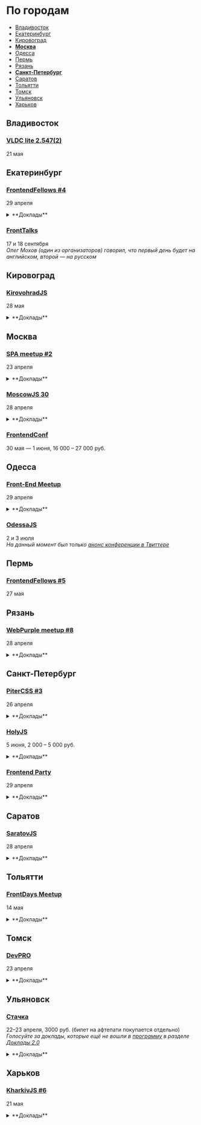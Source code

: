 # По городам

- [Владивосток](#Владивосток)
- [Екатеринбург](#Екатеринбург)
- [Кировоград](#Кировоград)
- **[Москва](#Москва)**
- [Одесса](#Одесса)
- [Пермь](#Пермь)
- [Рязань](#Рязань)
- **[Санкт-Петербург](#Санкт-Петербург)**
- [Саратов](#Саратов)
- [Тольятти](#Тольятти)
- [Томск](#Томск)
- [Ульяновск](#Ульяновск)
- [Харьков](#Харьков)

## Владивосток

### [VLDC lite 2.547(2)](https://vldc.timepad.ru/event/318569/)

21 мая

## Екатеринбург

### [FrontendFellows #4](https://frontendfellows.timepad.ru/event/299129/)

29 апреля

<details>
  <summary>**Доклады**</summary>

  - «Тестирование скриншотами», Олег Мохов (Яндекс)
  - «CSS-в-JS, HTML-в-JS, ВСЁ-в-JS. Когда всё вокруг JavaScript жить становится гораздо проще», Алексей Иванов (Злые Марсиане)
  - «Великолепные визуализации», Игорь Луканин (СКБ Контур)
</details>

### [FrontTalks](http://lanyrd.com/2016/fronttalks2016/)

17 и 18 сентября  
*Олег Мохов (один из организаторов) говорил, что первый день будет на английском, второй — на русском*

## Кировоград

### [KirovohradJS](http://kirovohradjs.com/)

28 мая

<details>
  <summary>**Доклады**</summary>

  - «Функциональная парадигма в JavaScript», Евгений Обрезков
  - «Meteor», Андрей Орел
  - «Шаблоны проектирования в JavaScript», Анастасия Смирнова
  - «Освоение Phaser после Action Script 3», Алексей Извалов
</details>

## Москва

### [SPA meetup #2](https://moscow-spa.timepad.ru/event/311590/)

23 апреля

<details>
  <summary>**Доклады**</summary>

  - «Упрощаем «жизнь» в большом проекте», Константин Лебедев (Mail.ru)
  - «МРТ для данных», Анастасия Горячева (Avito)
  - «Чему можно научиться у Dart: переносим подходы из Dart и Angular2 в SPA на JavaScript», Алексей Золотых (Wrike)
  - «Изоморфность без прикрас, или серверный рендеринг без Node.js», Александр Зубов (Avito)
  - «React Native: одного JS мало (режиссерская версия)», Алексей Андросов (Яндекс)
</details>

### [MoscowJS 30](http://moscowjs.ru/)

28 апреля

<details>
  <summary>**Доклады**</summary>

  - «Введение в GraphQL и Relay», Слинько Вячеслав (ЦИАН Групп)
  - «Можно вообще всё. Раскладка по гриду», Макеев Вадим (Opera)
  - «Быстрее, выше, сильнее в современной архитектуре», Копылов Егор (Яндекс)
  - «Scala для супергеройского фронтенда», Алексей Фомкин (Флексис)
</details>

### [FrontendConf](http://frontendconf.ru/)

30 мая — 1 июня, 16 000 – 27 000 руб.

## Одесса

### [Front-End Meetup](http://expertfridays.com/meetups/front-end-meetup-3/)

29 апреля

<details>
  <summary>**Доклады**</summary>

  - «Progressive Web Apps», Тимофей Лавренюк
  - «Системы сборки для фронтенда», Юрий Федоренко
  - «Mediator & Singleton. Подходы к проектированию и разработке архитектуры», Андрей Лазарев
  - «Используем Jade как HTML препроцессор», Владимир Поздняков
  - «Angular 1.x and ES2015», Андрей Михалюк
</details>

### [OdessaJS](http://odessajs.org/)

2 и 3 июля  
*На данный момент был только [анонс конференции в Твиттере](https://twitter.com/OdessaJS/status/706957901395415040)*

## Пермь

### [FrontendFellows #5](https://frontendfellows.timepad.ru/event/299132/)

27 мая

## Рязань

### [WebPurple meetup #8](https://vk.com/webpurple_meetup8)

28 апреля

<details>
  <summary>**Доклады**</summary>

  - «TypeScript», Дмитрий Пикулин
</details>

## Санкт-Петербург

### [PiterCSS #3](https://pitercss.timepad.ru/event/318387/)

26 апреля

<details>
  <summary>**Доклады**</summary>

  - «Как начать использовать CSS-модули где угодно», Глеб Поспелов (Злые марсиане)
  - «Ничего ты не знаешь, Джон Сноу. Фронтенд new.vk.com», Слава Шебанов (ВКонтакте)
</details>

### [HolyJS](http://holyjs.ru/)

5 июня, 2 000 – 5 000 руб.

<details>
  <summary>**Доклады**</summary>

  - «CSSO - оптимизируем CSS», Роман Дворнов (Avito)
  - «JavaScript Device Detection», Dino Esposito
  - «Swarm: синхронизируем рой устройств», Виктор Грищенко
  - «В погоне за производительностью. Психология пользователя», Денис Мишунов (Digital Garden AS)
  - «Данные на фронтенде», Никита Прокопов (Cognician)
  - «Как я перестал верить технологиям», Алексей Симоненко
  - «Event-Sourcing your React-Redux applications», Maurice de Beijer
</details>

### [Frontend Party](https://events.yandex.ru/events/meetings/29-april-2016/)

29 апреля

<details>
  <summary>**Доклады**</summary>

  - «Как оформить npm-пакет», Вячеслав Олиянчук (Яндекс)
  - «Тестирование фронтенда своими руками», Сергей Бережной (Яндекс)
  - «Модульная сборка БЭМ-проектов. И никаких bem-tools», Владимир Гриненко (Яндекс)
</details>

## Саратов

### [SaratovJS](https://vk.com/event119254550)

28 апреля

<details>
  <summary>**Доклады**</summary>

  - «Архитектура и процесс c сборки с использованием Gulp, крупного AngularJS проекта»
  - «ECMAScript 6»
</details>

## Тольятти

### [FrontDays Meetup](http://frontdays.ru/)

14 мая

<details>
  <summary>**Доклады**</summary>

  - «React.js в продакшене», Андрей Захаров (Octoberry)
  - «Кроссплатформенные приложения на js: от web-based к native», Артём Лисовский (Директ лайн)
  - «Миграция Backbone (Marionette) -> React + Redux», Игорь Лобанов (Kaiten.io)
</details>

## Томск

### [DevPRO](http://devpro.tomsk.ru/)

23 апреля

<details>
  <summary>**Доклады**</summary>

  - «Soft skills сотрудников – залог успешного развития IT-компании», Сергей Дорофеев (Rubius)
  - «Standing on the shoulders of giants», Ronald Stipek (TapTooiT Inc.)
  - «10 ошибок тестирования программных продуктов», Алексей Архипов (Multipass)
  - «Junior to Senior и долина смерти», Стас Елисеев (Userstory)
  - «Как перейти от заказной разработки к собственным продуктам», Роман Малахов (ZOOM, bombsquare)
  - «Квартирник: Автоматизированное тестирование Frontend», Сергей Андреев (Userstory)
  - «Квартирник: AngularJS. Опыт применения на реальных проектах», Павел Остроухов (CenteraSoft)
  - «Квартирник: Опыт внедрения кроссплатформенной разработки на Xamarin», Роман Барнаев (Zennex)
  - «Квартирник: Разработка приложений 3D-визуализации», Семён Лащёнов (Rubius)
</details>

## Ульяновск

### [Стачка](http://nastachku.ru/)

22–23 апреля, 3000 руб. (билет на афтепати покупается отдельно)  
*Голосуйте за доклады, которые ещё не вошли в [программу](http://nastachku.ru/schedule) в разделе [Доклады 2.0](http://nastachku.ru/user_lectures)*

<details>
  <summary>**Доклады**</summary>

  - «HTTP/2: мифы и факты», Бартенев Валентин (NGINX, Inc.)
  - «Можно вообще всё. Раскладка по гриду», Макеев Вадим (Opera)
  - «Как носимая электроника изменит нас», Журавский Василий (РуГаджет)
  - «Опыт внедрения Scrum в продуктовой команде. Ошибки, эксперименты, результаты», Макаров Илья (Simtech)
  - «Визуализация данных в браузере с помощью D3.js», Дунаев Михаил (Rambler&Co)
  - «Тестирование фронтенда: миф или реальность?», Чернобров Михаил (Rambler & Co)
  - «В поисках идеальной ахритектуры ui-проекта», Бабич Татьяна (Simbirsoft)
  - «Пожалуйста, введите ваш пароль. Дважды!», Гайнуллин Артур (Cryptogramm)
  - «UX и UI - почему важно внедрять тестирование на начальных этапах», Ваказов Рамис (SimbirSoft)
  - «Взгляд из космоса», Рязанский Сергей (Роскосмос)
  - «Cбор отчетов об ошибках и мониторинг производительности клиентского Javascript», Иноземцев Александр (Headhunter)
  - «Почему нельзя игнорировать GitLab в 2016 году», Немытченко Иван (GitLab)
  - «Scrum-мастер, управленческий минимум», Савунов Василий (Scrumtrek)
  - «Как мы делаем Банки.ру», Ивлиев Роман (Банки.ру)
  - «Использование File API в Конструкторе Яндекс.Карт», Шмыров Всеволод (Яндекс)
  - «Радости и гадости регрессионного тестирования вёрстки», Малейков Алексей (HTML Academy)
  - «Ренессанс клиентской графики», Корзунов Антон (Яндекс)
  - «CSS-в-JS, HTML-в-JS, ВСЁ-в-JS. Когда всё вокруг JavaScript жить становится гораздо проще», Иванов Алексей (Злые марсиане)
  - «Моя система автоматизированного тестирования», Любин Игорь (auto-testing.ru)
  - «Мониторинг качества работы вашего проекта», Сивко Николай (okmeter.io)
  - «Функциональное реактивное программирование глазами frontend-разработчика», Шебанов Вячеслав (VK)
  - «Как стать фрилансером в 14 лет», Дикмаров Артем
  - «Применение продвинутых методик функционального тестирования», Конушин Андрей (RSTQB)
  - «Увидеть больше», Беликов Николай (SimbirSoft)
  - «Content based sharding», Кечинов Михаил (REES46)
</details>

## Харьков

### [KharkivJS #6](http://kharkivjs.org/)

21 мая

<details>
  <summary>**Доклады**</summary>

  - «High Performance NodeJS», Евгений Обрезков (Onix-Systems)
  - «Что же с нами стало», Кирилл Яковенко
  - «Better async code with promises», Алексей Швайка (Hell Yeah LLC)
  - «ClojureScript, что ты такое?», Роман Лютиков
  - «Reactive Programming with RxJS», Алексей Богачук
  - «Immutable vs Mutable», Евгений Нежута
  - «У нас в Архитектуре все не очень:)», Дима Малеев (Epam / Lviv Code School)
</details>

